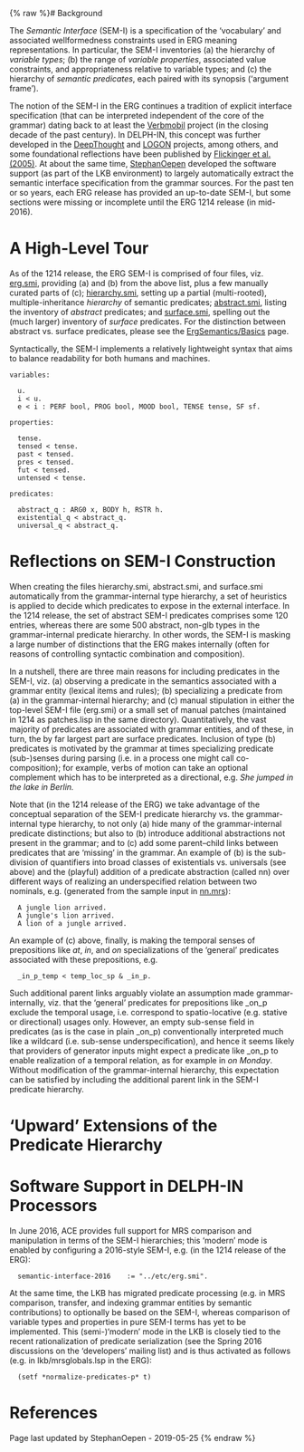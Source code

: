 {% raw %}# Background

The *Semantic Interface* (SEM-I) is a specification of the ‘vocabulary’
and associated wellformedness constraints used in ERG meaning
representations. In particular, the SEM-I inventories (a) the hierarchy
of *variable types*; (b) the range of *variable properties*, associated
value constraints, and appropriateness relative to variable types; and
(c) the hierarchy of *semantic predicates*, each paired with its
synopsis (‘argument frame’).

The notion of the SEM-I in the ERG continues a tradition of explicit
interface specification (that can be interpreted independent of the core
of the grammar) dating back to at least the
[Verbmobil](http://verbmobil.dfki.de/) project (in the closing decade of
the past century). In DELPH-IN, this concept was further developed in
the [DeepThought](http://www.dfki.de/deepthought) and
[LOGON](http://www.emmtee.net) projects, among others, and some
foundational reflections have been published by [Flickinger et al.
(2005)](http://www.mt-archive.info/MTS-2005-Flickinger.pdf). At about
the same time, [StephanOepen](https://blog.inductorsoftware.com/docsproto/tools/StephanOepen) developed the software
support (as part of the LKB environment) to largely automatically
extract the semantic interface specification from the grammar sources.
For the past ten or so years, each ERG release has provided an
up-to-date SEM-I, but some sections were missing or incomplete until the
ERG 1214 release (in mid-2016).

# A High-Level Tour

As of the 1214 release, the ERG SEM-I is comprised of four files, viz.
[erg.smi](http://svn.delph-in.net/erg/tags/1214/etc/erg.smi), providing
(a) and (b) from the above list, plus a few manually curated parts of
(c);
[hierarchy.smi](http://svn.delph-in.net/erg/tags/1214/etc/hierarchy.smi),
setting up a partial (multi-rooted), multiple-inheritance *hierarchy* of
semantic predicates;
[abstract.smi](http://svn.delph-in.net/erg/tags/1214/etc/abstract.smi),
listing the inventory of *abstract* predicates; and
[surface.smi](http://svn.delph-in.net/erg/tags/1214/etc/surface.smi),
spelling out the (much larger) inventory of *surface* predicates. For
the distinction between abstract vs. surface predicates, please see the
[ErgSemantics/Basics](../ErgSemantics_Basics) page.

Syntactically, the SEM-I implements a relatively lightweight syntax that
aims to balance readability for both humans and machines.

    variables:
    
      u.
      i < u.
      e < i : PERF bool, PROG bool, MOOD bool, TENSE tense, SF sf.
    
    properties:
    
      tense.
      tensed < tense.
      past < tensed.
      pres < tensed.
      fut < tensed.
      untensed < tense.
    
    predicates:
    
      abstract_q : ARG0 x, BODY h, RSTR h.
      existential_q < abstract_q.
      universal_q < abstract_q.

# Reflections on SEM-I Construction

When creating the files hierarchy.smi, abstract.smi, and surface.smi
automatically from the grammar-internal type hierarchy, a set of
heuristics is applied to decide which predicates to expose in the
external interface. In the 1214 release, the set of abstract SEM-I
predicates comprises some 120 entries, whereas there are some 500
abstract, non-glb types in the grammar-internal predicate hierarchy. In
other words, the SEM-I is masking a large number of distinctions that
the ERG makes internally (often for reasons of controlling syntactic
combination and composition).

In a nutshell, there are three main reasons for including predicates in
the SEM-I, viz. (a) observing a predicate in the semantics associated
with a grammar entity (lexical items and rules); (b) specializing a
predicate from (a) in the grammar-internal hierarchy; and (c) manual
stipulation in either the top-level SEM-I file (erg.smi) or a small set
of manual patches (maintained in 1214 as patches.lisp in the same
directory). Quantitatively, the vast majority of predicates are
associated with grammar entities, and of these, in turn, the by far
largest part are surface predicates. Inclusion of type (b) predicates is
motivated by the grammar at times specializing predicate (sub-)senses
during parsing (i.e. in a process one might call co-composition); for
example, verbs of motion can take an optional complement which has to be
interpreted as a directional, e.g. *She jumped in the lake in Berlin.*

Note that (in the 1214 release of the ERG) we take advantage of the
conceptual separation of the SEM-I predicate hierarchy vs. the
grammar-internal type hierarchy, to not only (a) hide many of the
grammar-internal predicate distinctions; but also to (b) introduce
additional abstractions not present in the grammar; and to (c) add some
parent–child links between predicates that are ‘missing’ in the grammar.
An example of (b) is the sub-division of quantifiers into broad classes
of existentials vs. universals (see above) and the (playful) addition of
a predicate abstraction (called nn) over different ways of realizing an
underspecified relation between two nominals, e.g. (generated from the
sample input in
[nn.mrs](http://svn.delph-in.net/erg/tags/1214/mrs/nn.mrs)):

      A jungle lion arrived.
      A jungle's lion arrived.
      A lion of a jungle arrived.

An example of (c) above, finally, is making the temporal senses of
prepositions like *at*, *in*, and *on* specializations of the ‘general’
predicates associated with these prepositions, e.g.

      _in_p_temp < temp_loc_sp & _in_p.

Such additional parent links arguably violate an assumption made
grammar-internally, viz. that the ‘general’ predicates for prepositions
like \_on\_p exclude the temporal usage, i.e. correspond to
spatio-locative (e.g. stative or directional) usages only. However, an
empty sub-sense field in predicates (as is the case in plain \_on\_p)
conventionally interpreted much like a wildcard (i.e. sub-sense
underspecification), and hence it seems likely that providers of
generator inputs might expect a predicate like \_on\_p to enable
realization of a temporal relation, as for example in *on Monday*.
Without modification of the grammar-internal hierarchy, this expectation
can be satisfied by including the additional parent link in the SEM-I
predicate hierarchy.

# ‘Upward’ Extensions of the Predicate Hierarchy

# Software Support in DELPH-IN Processors

In June 2016, ACE provides full support for MRS comparison and
manipulation in terms of the SEM-I hierarchies; this ‘modern’ mode is
enabled by configuring a 2016-style SEM-I, e.g. (in the 1214 release of
the ERG):

      semantic-interface-2016    := "../etc/erg.smi".

At the same time, the LKB has migrated predicate processing (e.g. in MRS
comparison, transfer, and indexing grammar entities by semantic
contributions) to optionally be based on the SEM-I, whereas comparison
of variable types and properties in pure SEM-I terms has yet to be
implemented. This (semi-)‘modern’ mode in the LKB is closely tied to the
recent rationalization of predicate serialization (see the Spring 2016
discussions on the ‘developers’ mailing list) and is thus activated as
follows (e.g. in lkb/mrsglobals.lsp in the ERG):

      (setf *normalize-predicates-p* t)

# References

Page last updated by StephanOepen - 2019-05-25
{% endraw %}
